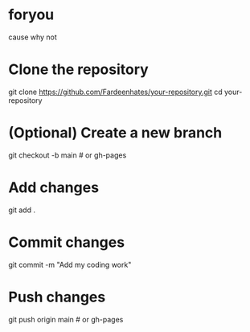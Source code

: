 # foryou
cause why not
# Clone the repository
git clone https://github.com/Fardeenhates/your-repository.git
cd your-repository

# (Optional) Create a new branch
git checkout -b main  # or gh-pages

# Add changes
git add .

# Commit changes
git commit -m "Add my coding work"

# Push changes
git push origin main  # or gh-pages
